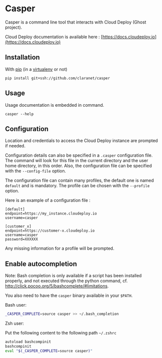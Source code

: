 Casper
======

Casper is a command line tool that interacts with Cloud Deploy (Ghost project).

Cloud Deploy documentation is available here : [https://docs.cloudeploy.io](https://docs.cloudeploy.io)

Installation
------------
With [pip](https://pip.pypa.io) (in a [virtualenv](https://virtualenv.pypa.io) or not)

```
pip install git+ssh://github.com/claranet/casper
```

Usage
-----
Usage documentation is embedded in command.
```
casper --help
```

Configuration
-------------
Location and credentials to access the Cloud Deploy instance are prompted if needed.

Configuration details can also be specified in a `.casper` configuration file.
The command will look for this file in the current directory and the user home directory, in this order.
Also, the configuration file can be specified with the `--config-file` option.

The configuration file can contain many profiles, the default one is named `default` and is mandatory. The profile can be chosen with the `--profile` option.

Here is an example of a configuration file :

```
[default]
endpoint=https://my_instance.cloudeploy.io
username=casper

[customer_x]
endpoint=https://customer-x.cloudeploy.io
username=casper
password=XXXXXX
```

Any missing information for a profile will be prompted.

Enable autocompletion
---------------------

Note: Bash completion is only available if a script has been installed properly, and not executed through the python command, cf. <http://click.pocoo.org/5/bashcomplete/#limitations>.

You also need to have the ``casper`` binary available in your ``$PATH``.

Bash user:

```bash
_CASPER_COMPLETE=source casper >> ~/.bash_completion
```


Zsh user:

Put the following content to the following path ``~/.zshrc``

```bash
autoload bashcompinit
bashcompinit
eval "$(_CASPER_COMPLETE=source casper)"
```
